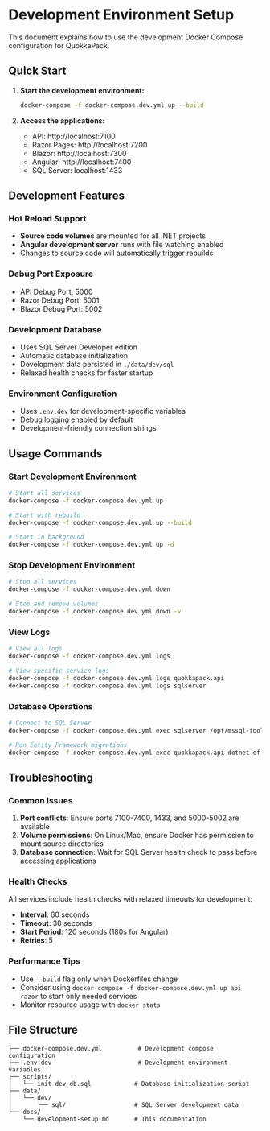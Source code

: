 # Development Environment Setup

This document explains how to use the development Docker Compose configuration for QuokkaPack.

## Quick Start

1. **Start the development environment:**
   ```bash
   docker-compose -f docker-compose.dev.yml up --build
   ```

2. **Access the applications:**
   - API: http://localhost:7100
   - Razor Pages: http://localhost:7200
   - Blazor: http://localhost:7300
   - Angular: http://localhost:7400
   - SQL Server: localhost:1433

## Development Features

### Hot Reload Support
- **Source code volumes** are mounted for all .NET projects
- **Angular development server** runs with file watching enabled
- Changes to source code will automatically trigger rebuilds

### Debug Port Exposure
- API Debug Port: 5000
- Razor Debug Port: 5001
- Blazor Debug Port: 5002

### Development Database
- Uses SQL Server Developer edition
- Automatic database initialization
- Development data persisted in `./data/dev/sql`
- Relaxed health checks for faster startup

### Environment Configuration
- Uses `.env.dev` for development-specific variables
- Debug logging enabled by default
- Development-friendly connection strings

## Usage Commands

### Start Development Environment
```bash
# Start all services
docker-compose -f docker-compose.dev.yml up

# Start with rebuild
docker-compose -f docker-compose.dev.yml up --build

# Start in background
docker-compose -f docker-compose.dev.yml up -d
```

### Stop Development Environment
```bash
# Stop all services
docker-compose -f docker-compose.dev.yml down

# Stop and remove volumes
docker-compose -f docker-compose.dev.yml down -v
```

### View Logs
```bash
# View all logs
docker-compose -f docker-compose.dev.yml logs

# View specific service logs
docker-compose -f docker-compose.dev.yml logs quokkapack.api
docker-compose -f docker-compose.dev.yml logs sqlserver
```

### Database Operations
```bash
# Connect to SQL Server
docker-compose -f docker-compose.dev.yml exec sqlserver /opt/mssql-tools/bin/sqlcmd -S localhost -U sa -P YourStrongPassword123!

# Run Entity Framework migrations
docker-compose -f docker-compose.dev.yml exec quokkapack.api dotnet ef database update
```

## Troubleshooting

### Common Issues

1. **Port conflicts**: Ensure ports 7100-7400, 1433, and 5000-5002 are available
2. **Volume permissions**: On Linux/Mac, ensure Docker has permission to mount source directories
3. **Database connection**: Wait for SQL Server health check to pass before accessing applications

### Health Checks
All services include health checks with relaxed timeouts for development:
- **Interval**: 60 seconds
- **Timeout**: 30 seconds
- **Start Period**: 120 seconds (180s for Angular)
- **Retries**: 5

### Performance Tips
- Use `--build` flag only when Dockerfiles change
- Consider using `docker-compose -f docker-compose.dev.yml up api razor` to start only needed services
- Monitor resource usage with `docker stats`

## File Structure
```
├── docker-compose.dev.yml          # Development compose configuration
├── .env.dev                        # Development environment variables
├── scripts/
│   └── init-dev-db.sql            # Database initialization script
├── data/
│   └── dev/
│       └── sql/                   # SQL Server development data
└── docs/
    └── development-setup.md       # This documentation
```